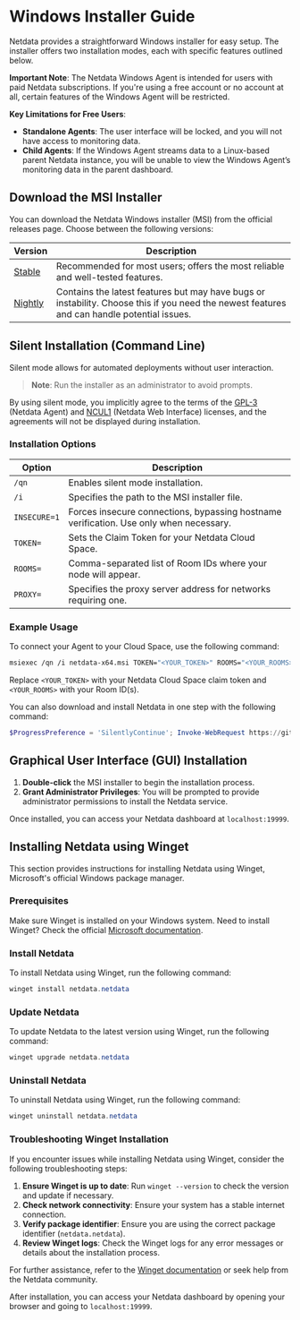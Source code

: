 # Windows Installer Guide

Netdata provides a straightforward Windows installer for easy setup. The installer offers two installation modes, each with specific features outlined below.

**Important Note**: The Netdata Windows Agent is intended for users with paid Netdata subscriptions. If you're using a free account or no account at all, certain features of the Windows Agent will be restricted.

**Key Limitations for Free Users**:

- **Standalone Agents**: The user interface will be locked, and you will not have access to monitoring data.
- **Child Agents**: If the Windows Agent streams data to a Linux-based parent Netdata instance, you will be unable to view the Windows Agent’s monitoring data in the parent dashboard.

## Download the MSI Installer

You can download the Netdata Windows installer (MSI) from the official releases page. Choose between the following versions:

| Version                                                                                          | Description                                                                                                                                 |
|--------------------------------------------------------------------------------------------------|---------------------------------------------------------------------------------------------------------------------------------------------|
| [Stable](https://github.com/netdata/netdata/releases/latest/download/netdata-x64.msi)            | Recommended for most users; offers the most reliable and well-tested features.                                                              |
| [Nightly](https://github.com/netdata/netdata-nightlies/releases/latest/download/netdata-x64.msi) | Contains the latest features but may have bugs or instability. Choose this if you need the newest features and can handle potential issues. |

## Silent Installation (Command Line)

Silent mode allows for automated deployments without user interaction.

> **Note**: Run the installer as an administrator to avoid prompts.

By using silent mode, you implicitly agree to the terms of the [GPL-3](https://raw.githubusercontent.com/netdata/netdata/refs/heads/master/LICENSE) (Netdata Agent) and [NCUL1](https://app.netdata.cloud/LICENSE.txt) (Netdata Web Interface) licenses, and the agreements will not be displayed during installation.

### Installation Options

| Option       | Description                                                                            |
|--------------|----------------------------------------------------------------------------------------|
| `/qn`        | Enables silent mode installation.                                                      |
| `/i`         | Specifies the path to the MSI installer file.                                          |
| `INSECURE=1` | Forces insecure connections, bypassing hostname verification. Use only when necessary. |
| `TOKEN=`     | Sets the Claim Token for your Netdata Cloud Space.                                     |
| `ROOMS=`     | Comma-separated list of Room IDs where your node will appear.                          |
| `PROXY=`     | Specifies the proxy server address for networks requiring one.                         |

### Example Usage

To connect your Agent to your Cloud Space, use the following command:

```bash
msiexec /qn /i netdata-x64.msi TOKEN="<YOUR_TOKEN>" ROOMS="<YOUR_ROOMS>"
```

Replace `<YOUR_TOKEN>` with your Netdata Cloud Space claim token and `<YOUR_ROOMS>` with your Room ID(s).

You can also download and install Netdata in one step with the following command:

```powershell
$ProgressPreference = 'SilentlyContinue'; Invoke-WebRequest https://github.com/netdata/netdata/releases/latest/download/netdata-x64.msi -OutFile "netdata-x64.msi"; msiexec /qn /i netdata-x64.msi TOKEN=<YOUR_TOKEN> ROOMS=<YOUR_ROOMS>
```

## Graphical User Interface (GUI) Installation

1. **Double-click** the MSI installer to begin the installation process.
2. **Grant Administrator Privileges**: You will be prompted to provide administrator permissions to install the Netdata service.

Once installed, you can access your Netdata dashboard at `localhost:19999`.

## Installing Netdata using Winget

This section provides instructions for installing Netdata using Winget, Microsoft's official Windows package manager.

### Prerequisites

Make sure Winget is installed on your Windows system. Need to install Winget? Check the official [Microsoft documentation](https://learn.microsoft.com/en-us/windows/package-manager/winget/).


### Install Netdata

To install Netdata using Winget, run the following command:

```powershell
winget install netdata.netdata
```

### Update Netdata

To update Netdata to the latest version using Winget, run the following command:

```powershell
winget upgrade netdata.netdata
```

### Uninstall Netdata

To uninstall Netdata using Winget, run the following command:

```powershell
winget uninstall netdata.netdata
```

### Troubleshooting Winget Installation

If you encounter issues while installing Netdata using Winget, consider the following troubleshooting steps:

1. **Ensure Winget is up to date**: Run `winget --version` to check the version and update if necessary.
2. **Check network connectivity**: Ensure your system has a stable internet connection.
3. **Verify package identifier**: Ensure you are using the correct package identifier (`netdata.netdata`).
4. **Review Winget logs**: Check the Winget logs for any error messages or details about the installation process.

For further assistance, refer to the [Winget documentation](https://learn.microsoft.com/en-us/windows/package-manager/winget/) or seek help from the Netdata community.

After installation, you can access your Netdata dashboard by opening your browser and going to `localhost:19999`.
